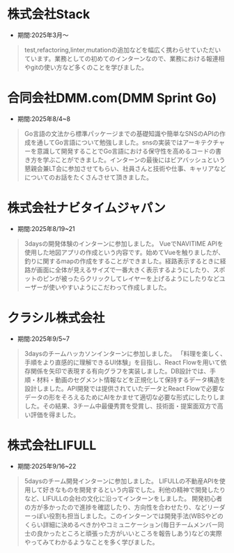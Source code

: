 # 株式会社Stack
- 期間:2025年3月～

>test,refactoring,linter,mutationの追加などを幅広く携わらせていただいています。業務としての初めてのインターンなので、業務における報連相やgitの使い方など多くのことを学びました。

# 合同会社DMM.com(DMM Sprint Go)
- 期間:2025年8/4~8

>Go言語の文法から標準パッケージまでの基礎知識や簡単なSNSのAPIの作成を通してGo言語について勉強しました。snsの実装ではアーキテクチャーを意識して開発することでGo言語における保守性を高めるコードの書き方を学ぶことができました。インターンの最後にはビアバッシュという懇親会兼LT会に参加させてもらい、社員さんと技術や仕事、キャリアなどについてのお話をたくさんさせて頂きました。

# 株式会社ナビタイムジャパン
- 期間:2025年8/19~21

>3daysの開発体験のインターンに参加しました。
>VueでNAVITIME APIを使用した地図アプリの作成という内容です。始めてVueを触りましたが、釣りに関するmapの作成をすることができました。経路表示するときに経路が画面に全体が見えるサイズで一番大きく表示するようにしたり、スポットのピンが被ったらクリックしてレイヤーを上げるようにしたりなどユーザーが使いやすいようにこだわって作成しました。

# クラシル株式会社
- 期間:2025年9/5~7

>3daysのチームハッカソンインターンに参加しました。
>「料理を楽しく、手順をより直感的に理解できるUI体験」を目指し、React Flowを用いて依存関係を矢印で表現する有向グラフを実装しました。DB設計では、手順・材料・動画のセグメント情報などを正規化して保持するデータ構造を設計しました。API開発では提供されていたデータとReact Flowで必要なデータの形をそろえるためにAIをかませて適切な必要な形式にしたりしました。その結果、3チーム中最優秀賞を受賞し、技術面・提案面双方で高い評価を得ました。

# 株式会社LIFULL
- 期間:2025年9/16~22

>5daysのチーム開発インターンに参加しました。
>LIFULLの不動産APIを使用して好きなものを開発するという内容でした。利他の精神で開発したりなど、LIFULLの会社の文化に沿ってインターンをしました。 開発初心者の方が多かったので進捗を確認したり、方向性を合わせたり、などリーダーっぽい役割も担当しました。このインターンでは開発手法(WBSやどのくらい詳細に決めるべきか)やコミュニケーション(毎日チームメンバー同士の良かったところと頑張った方がいいところを報告しあう)などの実際やってみてわかるようなことを多く学びました。
